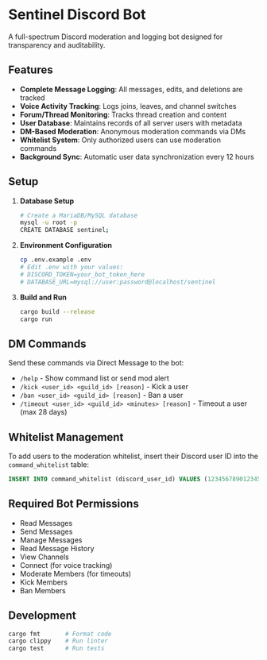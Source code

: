 # Sentinel Discord Bot

A full-spectrum Discord moderation and logging bot designed for transparency and auditability.

## Features

- **Complete Message Logging**: All messages, edits, and deletions are tracked
- **Voice Activity Tracking**: Logs joins, leaves, and channel switches
- **Forum/Thread Monitoring**: Tracks thread creation and content
- **User Database**: Maintains records of all server users with metadata
- **DM-Based Moderation**: Anonymous moderation commands via DMs
- **Whitelist System**: Only authorized users can use moderation commands
- **Background Sync**: Automatic user data synchronization every 12 hours

## Setup

1. **Database Setup**
   ```bash
   # Create a MariaDB/MySQL database
   mysql -u root -p
   CREATE DATABASE sentinel;
   ```

2. **Environment Configuration**
   ```bash
   cp .env.example .env
   # Edit .env with your values:
   # DISCORD_TOKEN=your_bot_token_here
   # DATABASE_URL=mysql://user:password@localhost/sentinel
   ```

3. **Build and Run**
   ```bash
   cargo build --release
   cargo run
   ```

## DM Commands

Send these commands via Direct Message to the bot:

- `/help` - Show command list or send mod alert
- `/kick <user_id> <guild_id> [reason]` - Kick a user
- `/ban <user_id> <guild_id> [reason]` - Ban a user  
- `/timeout <user_id> <guild_id> <minutes> [reason]` - Timeout a user (max 28 days)

## Whitelist Management

To add users to the moderation whitelist, insert their Discord user ID into the `command_whitelist` table:

```sql
INSERT INTO command_whitelist (discord_user_id) VALUES (123456789012345678);
```

## Required Bot Permissions

- Read Messages
- Send Messages
- Manage Messages
- Read Message History
- View Channels
- Connect (for voice tracking)
- Moderate Members (for timeouts)
- Kick Members
- Ban Members

## Development

```bash
cargo fmt       # Format code
cargo clippy    # Run linter
cargo test      # Run tests
```